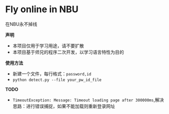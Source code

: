 # Fly online in NBU
在NBU永不掉线

**声明**
* 本项目仅用于学习用途，请不要扩散
* 本项目基于师兄的程序二次开发，以学习语言特性为目的

**使用方法**
* 新建一个文件，每行格式：`password,id`
* `python detect.py --file your_pw_id_file`

**TODO**
* `TimeoutException: Message: Timeout loading page after 300000ms`,解决思路：进行错误捕捉，如果不能加载则重新登录网址
